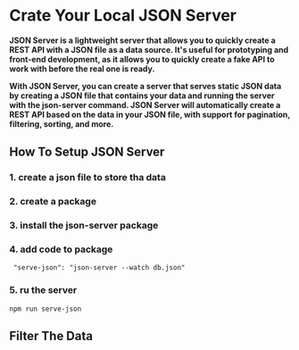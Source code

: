 # Crate Your Local JSON Server

**JSON Server is a lightweight server that allows you to quickly create a REST API with a JSON file as a data source. It's useful for prototyping and front-end development, as it allows you to quickly create a fake API to work with before the real one is ready.**

**With JSON Server, you can create a server that serves static JSON data by creating a JSON file that contains your data and running the server with the json-server command. JSON Server will automatically create a REST API based on the data in your JSON file, with support for pagination, filtering, sorting, and more.**

## How To Setup JSON Server

### 1. create a json file to store tha data

### 2. create a package

### 3. install the json-server package

### 4. add code to package

```
 "serve-json": "json-server --watch db.json"
```

### 5. ru the server

```
npm run serve-json
```

## Filter The Data

> 



